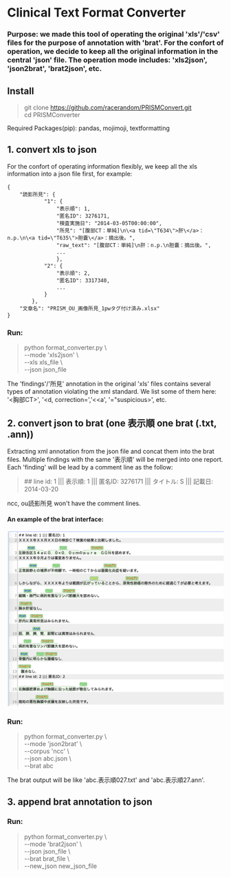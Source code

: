 # Clinical Text Format Converter

### Purpose: we made this tool of operating the original 'xls'/'csv' files for the purpose of annotation with 'brat'. For the confort of operation, we decide to keep all the original information in the central 'json' file. The operation mode includes: 'xls2json', 'json2brat', 'brat2json', etc.


## Install
> git clone https://github.com/racerandom/PRISMConvert.git  
> cd PRISMConverter  

Required Packages(pip): 
pandas, mojimoji, textformatting  

## 1. convert xls to json

For the confort of operating information flexibly, we keep all the xls information into a json file first, for example:  

```
{
	"読影所見": {  
			"1": {  
				"表示順": 1,  
				"匿名ID": 3276171,  
				"検査実施日": "2014-03-05T00:00:00",  
				"所見": "[腹部CT：単純]\n\<a tid=\"T634\">肝\</a>：n.p.\n\<a tid=\"T635\">胆嚢\</a>：摘出後。",  
				"raw_text": "[腹部CT：単純]\n肝：n.p.\n胆嚢：摘出後。",
				...
				},  
			"2": {  
				"表示順": 2,  
      			"匿名ID": 3317340,
      			...
			}  
		},  
	"文章名": "PRISM_OU_画像所見_1pwタグ付け済み.xlsx"  
}   
```

### Run:
> python format\_converter.py \\   
> --mode 'xls2json' \\  
> --xls xls\_file \\  
> --json json\_file  

The 'findings'/'所見' annotation in the original 'xls' files contains several types of annotation violating the xml standard. We list some of them here: '\<胸部CT\>', '\<d, correction=','\<\<a', '="suspicious\>', etc.


## 2. convert json to brat (one 表示順 one brat (.txt, .ann))
Extracting xml annotation from the json file and concat them into the brat files. Multiple findings with the same '表示順' will be merged into one report. Each 'finding' will be lead by a comment line as the follow:

> \#\# line id: 1 ||| 表示順: 1 ||| 匿名ID: 3276171 ||| タイトル: S ||| 記載日: 2014-03-20

ncc, ou読影所見 won't have the comment lines.

#### An example of the brat interface:

![brat ](./figs/brat.png)


### Run:
> python format\_converter.py \\  
> --mode 'json2brat' \\  
> --corpus 'ncc' \\  
> --json abc.json \\  
> --brat abc  

The brat output will be like 'abc.表示順027.txt' and 'abc.表示順27.ann'.


## 3. append brat annotation to json


### Run:
> python format\_converter.py \\  
> --mode 'brat2json' \\  
> --json json\_file \\  
> --brat brat\_file \\  
> --new\_json new\_json\_file
